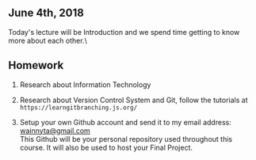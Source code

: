 ## June 4th, 2018
Today's lecture will be Introduction and we spend time getting to know more about each other.\

## Homework
1. Research about Information Technology

2. Research about Version Control System and Git, follow the tutorials at 
```https://learngitbranching.js.org/```

3. Setup your own Github account and send it to my email address: wainnyta@gmail.com\
This Github will be your personal repository used throughout this course. It will also be used to host your Final Project. 

